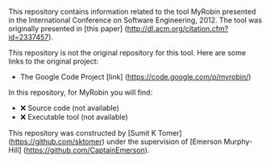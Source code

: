 This repository contains information related to the tool MyRobin presented in the International Conference on Software Engineering, 2012. The tool was originally presented in [this paper] (http://dl.acm.org/citation.cfm?id=2337457).

This repository is not the original repository for this tool. Here are some links to the original project:

 - The Google Code Project [link] (https://code.google.com/p/myrobin/)

In this repository, for MyRobin you will find:

 - :x: Source code (not available)
 - :x: Executable tool (not available)

This repository was constructed by [Sumit K Tomer] (https://github.com/sktomer) under the supervision of [Emerson Murphy-Hill] (https://github.com/CaptainEmerson).
